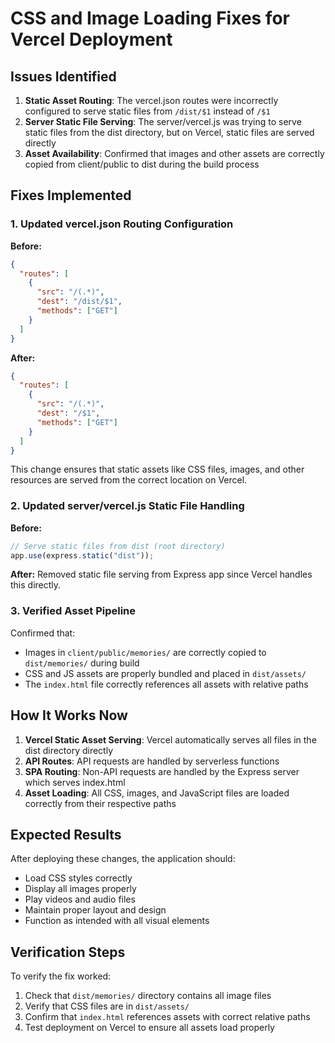 # CSS and Image Loading Fixes for Vercel Deployment

## Issues Identified

1. **Static Asset Routing**: The vercel.json routes were incorrectly configured to serve static files from `/dist/$1` instead of `/$1`
2. **Server Static File Serving**: The server/vercel.js was trying to serve static files from the dist directory, but on Vercel, static files are served directly
3. **Asset Availability**: Confirmed that images and other assets are correctly copied from client/public to dist during the build process

## Fixes Implemented

### 1. Updated vercel.json Routing Configuration

**Before:**
```json
{
  "routes": [
    {
      "src": "/(.*)",
      "dest": "/dist/$1",
      "methods": ["GET"]
    }
  ]
}
```

**After:**
```json
{
  "routes": [
    {
      "src": "/(.*)",
      "dest": "/$1",
      "methods": ["GET"]
    }
  ]
}
```

This change ensures that static assets like CSS files, images, and other resources are served from the correct location on Vercel.

### 2. Updated server/vercel.js Static File Handling

**Before:**
```javascript
// Serve static files from dist (root directory)
app.use(express.static("dist"));
```

**After:**
Removed static file serving from Express app since Vercel handles this directly.

### 3. Verified Asset Pipeline

Confirmed that:
- Images in `client/public/memories/` are correctly copied to `dist/memories/` during build
- CSS and JS assets are properly bundled and placed in `dist/assets/`
- The `index.html` file correctly references all assets with relative paths

## How It Works Now

1. **Vercel Static Asset Serving**: Vercel automatically serves all files in the dist directory directly
2. **API Routes**: API requests are handled by serverless functions
3. **SPA Routing**: Non-API requests are handled by the Express server which serves index.html
4. **Asset Loading**: All CSS, images, and JavaScript files are loaded correctly from their respective paths

## Expected Results

After deploying these changes, the application should:
- Load CSS styles correctly
- Display all images properly
- Play videos and audio files
- Maintain proper layout and design
- Function as intended with all visual elements

## Verification Steps

To verify the fix worked:
1. Check that `dist/memories/` directory contains all image files
2. Verify that CSS files are in `dist/assets/`
3. Confirm that `index.html` references assets with correct relative paths
4. Test deployment on Vercel to ensure all assets load properly